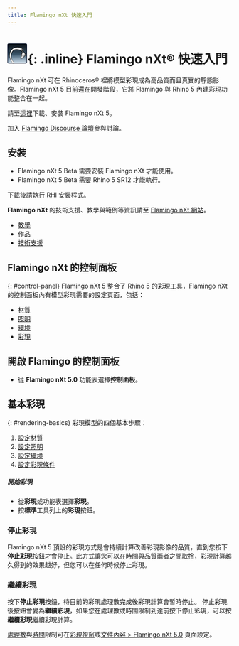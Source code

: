 ```yaml
---
title: Flamingo nXt 快速入門
---
```

<!-- TODO: This page mentions "Work in Progress" and "Flamingo Beta" and has to be updated once Flamingo has been released -->

# ![images/flamingotab.svg](images/flamingotab.svg){: .inline} Flamingo nXt® 快速入門
Flamingo nXt 可在 Rhinoceros® 裡將模型彩現成為高品質而且真實的靜態影像。Flamingo nXt 5 目前還在開發階段，它將 Flamingo 與 Rhino 5 內建彩現功能整合在一起。

請至[這裡](http://www.rhino3d.com/download/flamingo/5/beta)下載、安裝 Flamingo nXt 5。

加入 [Flamingo Discourse 論壇](http://chinese.discourse.mcneel.com/c/flamingo)參與討論。

## 安裝

* Flamingo nXt 5 Beta 需要安裝 Flamingo nXt 才能使用。
* Flamingo nXt 5 Beta 需要 Rhino 5 SR12 才能執行。

下載後請執行 RHI 安裝程式。

**Flamingo nXt** 的技術支援、教學與範例等資訊請至 [Flamingo nXt 網站](http://nxt.flamingo3d.com/)。

* [教學](http://nxt.flamingo3d.com/page/tutorials-and-documentation)
* [作品](http://nxt.flamingo3d.com/photo)
* [技術支援](http://nxt.flamingo3d.com/forum)

## Flamingo nXt 的控制面板
{: #control-panel}
Flamingo nXt 5 整合了 Rhino 5 的彩現工具，Flamingo nXt 的控制面板內有模型彩現需要的設定頁面，包括：

* [材質](materials-tab.html)
* [照明](lighting-tab.html)
* [環境](environment-tab.html)
* [彩現](render-tab.html)

## 開啟 Flamingo 的控制面板
* 從 **Flamingo nXt 5.0** 功能表選擇**控制面板**。

## 基本彩現
{: #rendering-basics}
彩現模型的四個基本步驟：

 1. [設定材質](material-editor.html)
 1. [設定照明](lighting-tab.html)
 1. [設定環境](environment-tab.html)
 1. [設定彩現條件](render-tab.html)

##### 開始彩現
* 從**彩現**或功能表選擇**彩現**。
* 按**標準**工具列上的**彩現**按鈕。

### 停止彩現
Flamingo nXt 5 預設的彩現方式是會持續計算改善彩現影像的品質，直到您按下**停止彩現**按鈕才會停止。此方式讓您可以在時間與品質兩者之間取捨，彩現計算越久得到的效果越好，但您可以在任何時候停止彩現。

###  繼續彩現
按下**停止彩現**按鈕，待目前的彩現處理數完成後彩現計算會暫時停止。
停止彩現後按鈕會變為**繼續彩現**，如果您在處理數或時間限制到達前按下停止彩現，可以按**繼續彩現**繼續彩現計算。

[處理數](render-window.html#number-of-passes)與[時間](render-window.html#time)限制可在[彩現視窗](render-window.html)或[文件內容 > Flamingo nXt 5.0](documentproperties-flamingo.html) 頁面設定。
